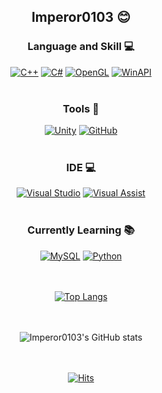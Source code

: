 <div align="center">

## Imperor0103 😊  
### Language and Skill 💻  
[![C++](https://custom-icon-badges.demolab.com/badge/C%2B%2B-%2300599C.svg?logo=cpp2&logoColor=white)](#) [![C#](https://custom-icon-badges.demolab.com/badge/C%23-%23239120.svg?logo=cshrp&logoColor=white)](#) [![OpenGL](https://custom-icon-badges.demolab.com/badge/OpenGL-%235586A4.svg?logo=opengl&logoColor=white)](#) [![WinAPI](https://custom-icon-badges.demolab.com/badge/WinAPI-%234F8A8B.svg?logo=windows&logoColor=white)](#)  
<br/>

### Tools 🔨  
[![Unity](https://custom-icon-badges.demolab.com/badge/Unity-000000.svg?logo=unity&logoColor=white)](#) [![GitHub](https://custom-icon-badges.demolab.com/badge/GitHub-181717.svg?logo=github&logoColor=white)](#)  
<br/>

### IDE 💻 
[![Visual Studio](https://custom-icon-badges.demolab.com/badge/Visual%20Studio-%235C2D91.svg?logo=visualstudio&logoColor=white)](#) [![Visual Assist](https://custom-icon-badges.demolab.com/badge/Visual%20Assist-%23007ACC.svg?logo=visualassist&logoColor=white)](#)
<br/><br/>

### Currently Learning 📚  
[![MySQL](https://custom-icon-badges.demolab.com/badge/MySQL-%234479A1.svg?logo=mysql&logoColor=white)](#) [![Python](https://custom-icon-badges.demolab.com/badge/Python-%233776AB.svg?logo=python&logoColor=white)](#)  
<br/><br/>

[![Top Langs](https://github-readme-stats.vercel.app/api/top-langs/?username=Imperor0103)](https://github.com/anuraghazra/github-readme-stats)  
<br/><br/>

![Imperor0103's GitHub stats](https://github-readme-stats.vercel.app/api?username=Imperor0103&theme=chartreuse-dark&count_private=true&show_icons=true)  
<br/><br/>

[![Hits](https://hits.seeyoufarm.com/api/count/incr/badge.svg?url=https%3A%2F%2Fgithub.com%2FImperor0103%2Fhit-counter&count_bg=%2379C83D&title_bg=%23555555&icon=&icon_color=%23E7E7E7&title=hits&edge_flat=false)](https://hits.seeyoufarm.com)

</div>
